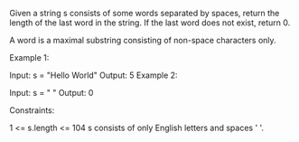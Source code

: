 Given a string s consists of some words separated by spaces, return the length of the last word in the string. If the last word does not exist, return 0.

A word is a maximal substring consisting of non-space characters only.

 

Example 1:

Input: s = "Hello World"
Output: 5
Example 2:

Input: s = " "
Output: 0
 

Constraints:

1 <= s.length <= 104
s consists of only English letters and spaces ' '.